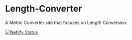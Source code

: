 # Length-Converter
A Metric Converter site that focuses on Length Conversion.

[![Netlify Status](https://api.netlify.com/api/v1/badges/d91b7451-d74d-48e5-9e69-def732a892c5/deploy-status)](https://app.netlify.com/sites/lengthconverter/deploys)
